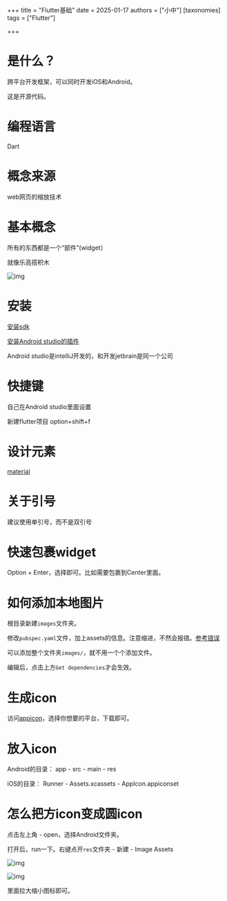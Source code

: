 +++
title = "Flutter基础"
date = 2025-01-17
authors = ["小中"]
[taxonomies]
tags = ["Flutter"]

+++

# 是什么？

跨平台开发框架，可以同时开发iOS和Android。

这是开源代码。

# 编程语言

Dart

# 概念来源

web网页的缩放技术

# 基本概念

所有的东西都是一个“部件”(widget）

就像乐高搭积木

![img](https://linxz-aliyun.oss-cn-shenzhen.aliyuncs.com/images/202501211027508.png)

# 安装

[安装sdk](https://docs.flutter.dev/get-started/install/macos/mobile-android)

[安装Android studio的插件](https://linxz-aliyun.oss-cn-shenzhen.aliyuncs.com/images/202501211107182.png)

Android studio是intelliJ开发的，和开发jetbrain是同一个公司

# 快捷键

自己在Android studio里面设置

新建flutter项目 option+shift+f 

# 设计元素

[material](https://m3.material.io/components/all-buttons)

# 关于引号

建议使用单引号，而不是双引号

# 快速包裹widget

Option + Enter，选择即可。比如需要包裹到Center里面。

# 如何添加本地图片

根目录新建`images`文件夹。

修改`pubspec.yaml`文件，加上assets的信息。注意缩进，不然会报错。[参考错误](https://stackoverflow.com/questions/50171766/flutter-pub-expected-a-key-while-parsing-a-block-mapping-path)

可以添加整个文件夹`images/`，就不用一个个添加文件。

编辑后，点击上方`Get dependencies`才会生效。

# 生成icon

访问[appicon](appicon.co)，选择你想要的平台，下载即可。

# 放入icon

Android的目录： app - src - main - res

iOS的目录： Runner - Assets.xcassets - AppIcon.appiconset

# 怎么把方icon变成圆icon

点击左上角 - open，选择Android文件夹。

打开后，run一下。右键点开`res`文件夹 - 新建 - Image Assets

![img](https://linxz-aliyun.oss-cn-shenzhen.aliyuncs.com/images/202501211654367.png)

![img](https://linxz-aliyun.oss-cn-shenzhen.aliyuncs.com/images/202501211656628.png)

里面拉大缩小图标即可。

